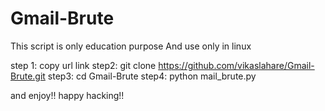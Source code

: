 # Gmail-Brute
This script is only education purpose And use only in linux

step 1: copy url link
step2: git clone https://github.com/vikaslahare/Gmail-Brute.git
step3: cd Gmail-Brute
step4: python mail_brute.py

and enjoy!!
happy hacking!!
